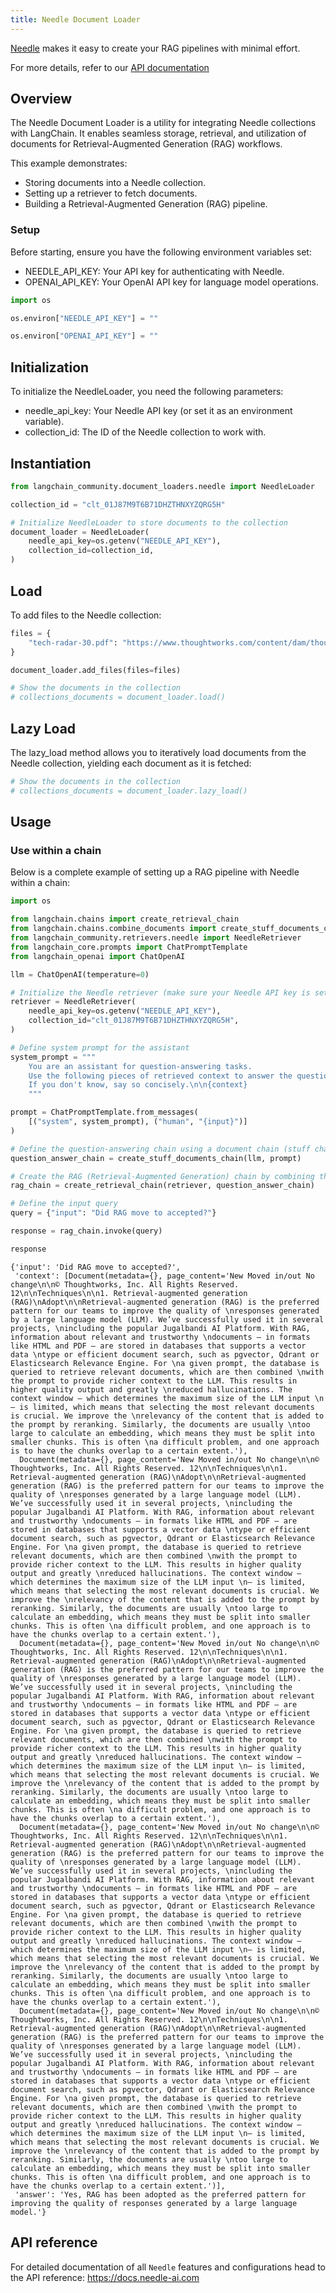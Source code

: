 ```yaml
---
title: Needle Document Loader
---
```


[Needle](https://needle-ai.com) makes it easy to create your RAG pipelines with minimal effort.

For more details, refer to our [API documentation](https://docs.needle-ai.com/docs/api-reference/needle-api)

## Overview

The Needle Document Loader is a utility for integrating Needle collections with LangChain. It enables seamless storage, retrieval, and utilization of documents for Retrieval-Augmented Generation (RAG) workflows.

This example demonstrates:

* Storing documents into a Needle collection.
* Setting up a retriever to fetch documents.
* Building a Retrieval-Augmented Generation (RAG) pipeline.

### Setup

Before starting, ensure you have the following environment variables set:

* NEEDLE_API_KEY: Your API key for authenticating with Needle.
* OPENAI_API_KEY: Your OpenAI API key for language model operations.

```python
import os
```

```python
os.environ["NEEDLE_API_KEY"] = ""
```

```python
os.environ["OPENAI_API_KEY"] = ""
```

## Initialization

To initialize the NeedleLoader, you need the following parameters:

* needle_api_key: Your Needle API key (or set it as an environment variable).
* collection_id: The ID of the Needle collection to work with.

## Instantiation

```python
from langchain_community.document_loaders.needle import NeedleLoader

collection_id = "clt_01J87M9T6B71DHZTHNXYZQRG5H"

# Initialize NeedleLoader to store documents to the collection
document_loader = NeedleLoader(
    needle_api_key=os.getenv("NEEDLE_API_KEY"),
    collection_id=collection_id,
)
```

## Load

To add files to the Needle collection:

```python
files = {
    "tech-radar-30.pdf": "https://www.thoughtworks.com/content/dam/thoughtworks/documents/radar/2024/04/tr_technology_radar_vol_30_en.pdf"
}

document_loader.add_files(files=files)
```

```python
# Show the documents in the collection
# collections_documents = document_loader.load()
```

## Lazy Load

The lazy_load method allows you to iteratively load documents from the Needle collection, yielding each document as it is fetched:

```python
# Show the documents in the collection
# collections_documents = document_loader.lazy_load()
```

## Usage

### Use within a chain

Below is a complete example of setting up a RAG pipeline with Needle within a chain:

```python
import os

from langchain.chains import create_retrieval_chain
from langchain.chains.combine_documents import create_stuff_documents_chain
from langchain_community.retrievers.needle import NeedleRetriever
from langchain_core.prompts import ChatPromptTemplate
from langchain_openai import ChatOpenAI

llm = ChatOpenAI(temperature=0)

# Initialize the Needle retriever (make sure your Needle API key is set as an environment variable)
retriever = NeedleRetriever(
    needle_api_key=os.getenv("NEEDLE_API_KEY"),
    collection_id="clt_01J87M9T6B71DHZTHNXYZQRG5H",
)

# Define system prompt for the assistant
system_prompt = """
    You are an assistant for question-answering tasks. 
    Use the following pieces of retrieved context to answer the question.
    If you don't know, say so concisely.\n\n{context}
    """

prompt = ChatPromptTemplate.from_messages(
    [("system", system_prompt), ("human", "{input}")]
)

# Define the question-answering chain using a document chain (stuff chain) and the retriever
question_answer_chain = create_stuff_documents_chain(llm, prompt)

# Create the RAG (Retrieval-Augmented Generation) chain by combining the retriever and the question-answering chain
rag_chain = create_retrieval_chain(retriever, question_answer_chain)

# Define the input query
query = {"input": "Did RAG move to accepted?"}

response = rag_chain.invoke(query)

response
```

```output
{'input': 'Did RAG move to accepted?',
 'context': [Document(metadata={}, page_content='New Moved in/out No change\n\n© Thoughtworks, Inc. All Rights Reserved. 12\n\nTechniques\n\n1. Retrieval-augmented generation (RAG)\nAdopt\n\nRetrieval-augmented generation (RAG) is the preferred pattern for our teams to improve the quality of \nresponses generated by a large language model (LLM). We’ve successfully used it in several projects, \nincluding the popular Jugalbandi AI Platform. With RAG, information about relevant and trustworthy \ndocuments — in formats like HTML and PDF — are stored in databases that supports a vector data \ntype or efficient document search, such as pgvector, Qdrant or Elasticsearch Relevance Engine. For \na given prompt, the database is queried to retrieve relevant documents, which are then combined \nwith the prompt to provide richer context to the LLM. This results in higher quality output and greatly \nreduced hallucinations. The context window — which determines the maximum size of the LLM input \n— is limited, which means that selecting the most relevant documents is crucial. We improve the \nrelevancy of the content that is added to the prompt by reranking. Similarly, the documents are usually \ntoo large to calculate an embedding, which means they must be split into smaller chunks. This is often \na difficult problem, and one approach is to have the chunks overlap to a certain extent.'),
  Document(metadata={}, page_content='New Moved in/out No change\n\n© Thoughtworks, Inc. All Rights Reserved. 12\n\nTechniques\n\n1. Retrieval-augmented generation (RAG)\nAdopt\n\nRetrieval-augmented generation (RAG) is the preferred pattern for our teams to improve the quality of \nresponses generated by a large language model (LLM). We’ve successfully used it in several projects, \nincluding the popular Jugalbandi AI Platform. With RAG, information about relevant and trustworthy \ndocuments — in formats like HTML and PDF — are stored in databases that supports a vector data \ntype or efficient document search, such as pgvector, Qdrant or Elasticsearch Relevance Engine. For \na given prompt, the database is queried to retrieve relevant documents, which are then combined \nwith the prompt to provide richer context to the LLM. This results in higher quality output and greatly \nreduced hallucinations. The context window — which determines the maximum size of the LLM input \n— is limited, which means that selecting the most relevant documents is crucial. We improve the \nrelevancy of the content that is added to the prompt by reranking. Similarly, the documents are usually \ntoo large to calculate an embedding, which means they must be split into smaller chunks. This is often \na difficult problem, and one approach is to have the chunks overlap to a certain extent.'),
  Document(metadata={}, page_content='New Moved in/out No change\n\n© Thoughtworks, Inc. All Rights Reserved. 12\n\nTechniques\n\n1. Retrieval-augmented generation (RAG)\nAdopt\n\nRetrieval-augmented generation (RAG) is the preferred pattern for our teams to improve the quality of \nresponses generated by a large language model (LLM). We’ve successfully used it in several projects, \nincluding the popular Jugalbandi AI Platform. With RAG, information about relevant and trustworthy \ndocuments — in formats like HTML and PDF — are stored in databases that supports a vector data \ntype or efficient document search, such as pgvector, Qdrant or Elasticsearch Relevance Engine. For \na given prompt, the database is queried to retrieve relevant documents, which are then combined \nwith the prompt to provide richer context to the LLM. This results in higher quality output and greatly \nreduced hallucinations. The context window — which determines the maximum size of the LLM input \n— is limited, which means that selecting the most relevant documents is crucial. We improve the \nrelevancy of the content that is added to the prompt by reranking. Similarly, the documents are usually \ntoo large to calculate an embedding, which means they must be split into smaller chunks. This is often \na difficult problem, and one approach is to have the chunks overlap to a certain extent.'),
  Document(metadata={}, page_content='New Moved in/out No change\n\n© Thoughtworks, Inc. All Rights Reserved. 12\n\nTechniques\n\n1. Retrieval-augmented generation (RAG)\nAdopt\n\nRetrieval-augmented generation (RAG) is the preferred pattern for our teams to improve the quality of \nresponses generated by a large language model (LLM). We’ve successfully used it in several projects, \nincluding the popular Jugalbandi AI Platform. With RAG, information about relevant and trustworthy \ndocuments — in formats like HTML and PDF — are stored in databases that supports a vector data \ntype or efficient document search, such as pgvector, Qdrant or Elasticsearch Relevance Engine. For \na given prompt, the database is queried to retrieve relevant documents, which are then combined \nwith the prompt to provide richer context to the LLM. This results in higher quality output and greatly \nreduced hallucinations. The context window — which determines the maximum size of the LLM input \n— is limited, which means that selecting the most relevant documents is crucial. We improve the \nrelevancy of the content that is added to the prompt by reranking. Similarly, the documents are usually \ntoo large to calculate an embedding, which means they must be split into smaller chunks. This is often \na difficult problem, and one approach is to have the chunks overlap to a certain extent.'),
  Document(metadata={}, page_content='New Moved in/out No change\n\n© Thoughtworks, Inc. All Rights Reserved. 12\n\nTechniques\n\n1. Retrieval-augmented generation (RAG)\nAdopt\n\nRetrieval-augmented generation (RAG) is the preferred pattern for our teams to improve the quality of \nresponses generated by a large language model (LLM). We’ve successfully used it in several projects, \nincluding the popular Jugalbandi AI Platform. With RAG, information about relevant and trustworthy \ndocuments — in formats like HTML and PDF — are stored in databases that supports a vector data \ntype or efficient document search, such as pgvector, Qdrant or Elasticsearch Relevance Engine. For \na given prompt, the database is queried to retrieve relevant documents, which are then combined \nwith the prompt to provide richer context to the LLM. This results in higher quality output and greatly \nreduced hallucinations. The context window — which determines the maximum size of the LLM input \n— is limited, which means that selecting the most relevant documents is crucial. We improve the \nrelevancy of the content that is added to the prompt by reranking. Similarly, the documents are usually \ntoo large to calculate an embedding, which means they must be split into smaller chunks. This is often \na difficult problem, and one approach is to have the chunks overlap to a certain extent.')],
 'answer': 'Yes, RAG has been adopted as the preferred pattern for improving the quality of responses generated by a large language model.'}
```

## API reference

For detailed documentation of all `Needle` features and configurations head to the API reference: <https://docs.needle-ai.com>
